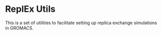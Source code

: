 # ReplEx Utils

This is a set of utilities to facilitate setting up replica exchange
simulations in GROMACS. 
